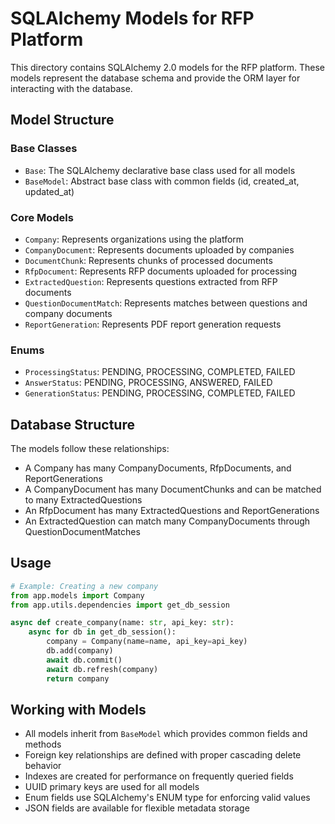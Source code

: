# SQLAlchemy Models for RFP Platform

This directory contains SQLAlchemy 2.0 models for the RFP platform. These models represent the database schema and provide the ORM layer for interacting with the database.

## Model Structure

### Base Classes

- `Base`: The SQLAlchemy declarative base class used for all models
- `BaseModel`: Abstract base class with common fields (id, created_at, updated_at)

### Core Models

- `Company`: Represents organizations using the platform
- `CompanyDocument`: Represents documents uploaded by companies
- `DocumentChunk`: Represents chunks of processed documents
- `RfpDocument`: Represents RFP documents uploaded for processing
- `ExtractedQuestion`: Represents questions extracted from RFP documents
- `QuestionDocumentMatch`: Represents matches between questions and company documents
- `ReportGeneration`: Represents PDF report generation requests

### Enums

- `ProcessingStatus`: PENDING, PROCESSING, COMPLETED, FAILED
- `AnswerStatus`: PENDING, PROCESSING, ANSWERED, FAILED
- `GenerationStatus`: PENDING, PROCESSING, COMPLETED, FAILED

## Database Structure

The models follow these relationships:

- A Company has many CompanyDocuments, RfpDocuments, and ReportGenerations
- A CompanyDocument has many DocumentChunks and can be matched to many ExtractedQuestions
- An RfpDocument has many ExtractedQuestions and ReportGenerations
- An ExtractedQuestion can match many CompanyDocuments through QuestionDocumentMatches

## Usage

```python
# Example: Creating a new company
from app.models import Company
from app.utils.dependencies import get_db_session

async def create_company(name: str, api_key: str):
    async for db in get_db_session():
        company = Company(name=name, api_key=api_key)
        db.add(company)
        await db.commit()
        await db.refresh(company)
        return company
```

## Working with Models

- All models inherit from `BaseModel` which provides common fields and methods
- Foreign key relationships are defined with proper cascading delete behavior
- Indexes are created for performance on frequently queried fields
- UUID primary keys are used for all models
- Enum fields use SQLAlchemy's ENUM type for enforcing valid values
- JSON fields are available for flexible metadata storage

